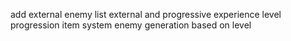 add external enemy list
external and progressive experience
level progression
item system
enemy generation based on level
